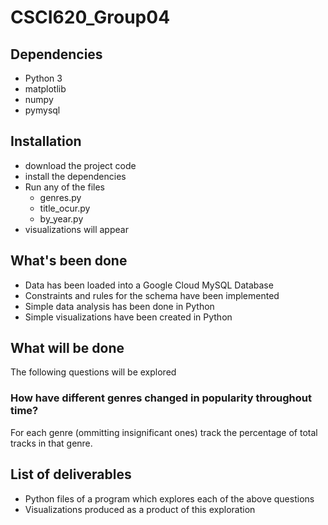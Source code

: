 # CSCI620_Group04

## Dependencies
- Python 3
- matplotlib
- numpy
- pymysql

## Installation
- download the project code
- install the dependencies
- Run any of the files
    - genres.py
    - title_ocur.py
    - by_year.py
- visualizations will appear

## What's been done
- Data has been loaded into a Google Cloud MySQL Database
- Constraints and rules for the schema have been implemented
- Simple data analysis has been done in Python
- Simple visualizations have been created in Python

## What will be done
The following questions will be explored
### How have different genres changed in popularity throughout time?
For each genre (ommitting insignificant ones) track the percentage of total tracks in that genre. 

## List of deliverables
- Python files of a program which explores each of the above questions
- Visualizations produced as a product of this exploration
